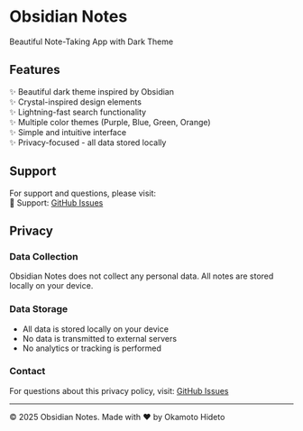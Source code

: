 # Obsidian Notes

Beautiful Note-Taking App with Dark Theme

## Features

✨ Beautiful dark theme inspired by Obsidian  
✨ Crystal-inspired design elements  
✨ Lightning-fast search functionality  
✨ Multiple color themes (Purple, Blue, Green, Orange)  
✨ Simple and intuitive interface  
✨ Privacy-focused - all data stored locally  

## Support

For support and questions, please visit:  
🔗 Support: [GitHub Issues](https://github.com/shuto-okamoto/obsidian-notes/issues)

## Privacy

### Data Collection
Obsidian Notes does not collect any personal data. All notes are stored locally on your device.

### Data Storage
- All data is stored locally on your device
- No data is transmitted to external servers
- No analytics or tracking is performed

### Contact
For questions about this privacy policy, visit: [GitHub Issues](https://github.com/shuto-okamoto/obsidian-notes/issues)

---

© 2025 Obsidian Notes. Made with ❤️ by Okamoto Hideto